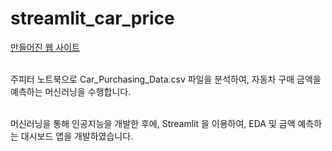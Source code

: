 # streamlit_car_price
[만들어진 웹 사이트](http://ec2-3-39-253-5.ap-northeast-2.compute.amazonaws.com:8501)<br/><br/>

주피터 노트북으로 Car_Purchasing_Data.csv 파일을 분석하여, 자동차 구매 금액을 예측하는 머신러닝을 수행합니다.<br/><br/>

머신러닝을 통해 인공지능을 개발한 후에, Streamlit 을 이용하여, EDA 및 금액 예측하는 대시보드 앱을 개발하였습니다.
